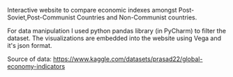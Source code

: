 Interactive website to compare economic indexes amongst Post-Soviet,Post-Communist Countries and Non-Communist countries.


For data manipulation I used python pandas library (in PyCharm) to filter the dataset.
The visualizations are embedded into the website using Vega and it's json format.


Source of data:
https://www.kaggle.com/datasets/prasad22/global-economy-indicators
